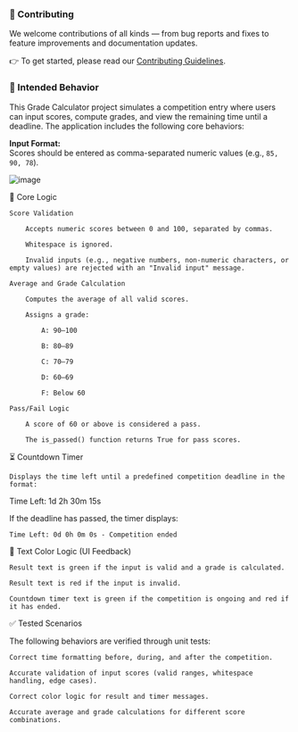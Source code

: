 ### 🤝 Contributing

We welcome contributions of all kinds — from bug reports and fixes to feature improvements and documentation updates.

👉 To get started, please read our [Contributing Guidelines](https://github.com/CodeJam-by-CSE/Practice/blob/main/CONTRIBUTING.md).

### 🎯 Intended Behavior

This Grade Calculator project simulates a competition entry where users can input scores, compute grades, and view the remaining time until a deadline. The application includes the following core behaviors:

**Input Format:**  
Scores should be entered as comma-separated numeric values (e.g., `85, 90, 78`).

![image](https://github.com/user-attachments/assets/3e7a3100-7dd4-45bd-9880-ffa68a1dd2c3)


🧠 Core Logic

    Score Validation

        Accepts numeric scores between 0 and 100, separated by commas.

        Whitespace is ignored.

        Invalid inputs (e.g., negative numbers, non-numeric characters, or empty values) are rejected with an "Invalid input" message.

    Average and Grade Calculation

        Computes the average of all valid scores.

        Assigns a grade:

            A: 90–100

            B: 80–89

            C: 70–79

            D: 60–69

            F: Below 60

    Pass/Fail Logic

        A score of 60 or above is considered a pass.

        The is_passed() function returns True for pass scores.

⏳ Countdown Timer

    Displays the time left until a predefined competition deadline in the format:

Time Left: 1d 2h 30m 15s

If the deadline has passed, the timer displays:

    Time Left: 0d 0h 0m 0s - Competition ended

🎨 Text Color Logic (UI Feedback)

    Result text is green if the input is valid and a grade is calculated.

    Result text is red if the input is invalid.

    Countdown timer text is green if the competition is ongoing and red if it has ended.

✅ Tested Scenarios

The following behaviors are verified through unit tests:

    Correct time formatting before, during, and after the competition.

    Accurate validation of input scores (valid ranges, whitespace handling, edge cases).

    Correct color logic for result and timer messages.

    Accurate average and grade calculations for different score combinations.
